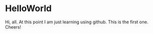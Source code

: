 # HelloWorld
Hi, all. At this point I am just learning using github. 
This is the first one.
Cheers!
